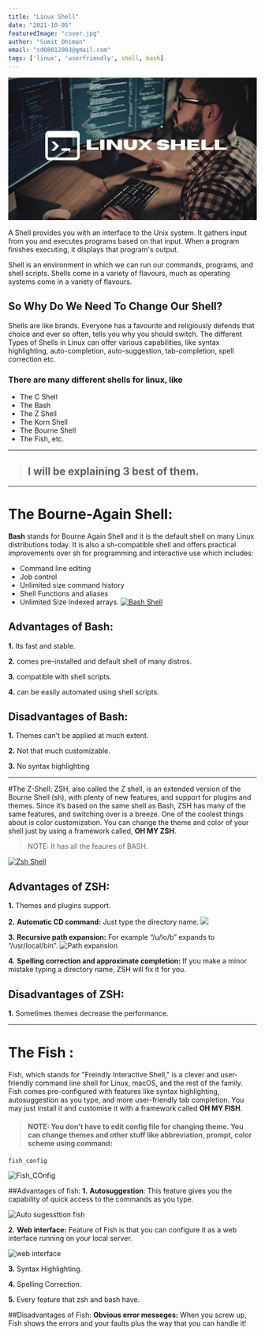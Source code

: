 ```yaml
---
title: "Linux Shell"
date: "2021-10-05"
featuredImage: "cover.jpg"
author: "Sumit Dhiman"
email: "sd08012003@gmail.com"
tags: ['linux', 'userfriendly', shell, bash]
---
```


![image here](cover.jpg)

A Shell provides you with an interface to the Unix system. It gathers input from you and executes programs based on that input. When a program finishes executing, it displays that program's output.

Shell is an environment in which we can run our commands, programs, and shell scripts. Shells come in a variety of flavours, much as operating systems come in a variety of flavours. 
## So  Why Do We Need To Change Our Shell?
Shells are like brands. Everyone has a favourite and religiously defends that choice and ever so often, tells you why you should switch. The different Types of Shells in Linux can offer various capabilities, like syntax highlighting, auto-completion, auto-suggestion, tab-completion, spell correction etc.
 ### There are many different shells for linux, like
 - The C Shell
 - The Bash
 -  The Z Shell
 - The Korn Shell
 - The Bourne Shell
 - The Fish, etc.

------------


 
> ## I will be explaining 3 best of them. 
 

------------


# The Bourne-Again Shell:
**Bash** stands for Bourne Again Shell and it is the default shell on many Linux distributions today. It is also a sh-compatible shell and offers practical improvements over sh for programming and interactive use which includes:
- Command line editing
- Job control
- Unlimited size command history
- Shell Functions and aliases
- Unlimited Size Indexed arrays.
[![Bash Shell ](https://www.cyberciti.biz/media/new/faq/2016/01/Hello-World-Bash-Shell-Script-Program.jpg "Bash Shell ")](http://https://www.cyberciti.biz/media/new/faq/2016/01/Hello-World-Bash-Shell-Script-Program.jpg "Bash Shell ")
 
##   Advantages of Bash:

**1.** Its fast and stable.

**2.** comes pre-installed and default shell of many distros.

**3.** compatible with shell scripts.

**4.** can be easily automated using shell scripts.

## Disadvantages of Bash:

**1.** Themes can't be applied at much extent.

**2.** Not that much customizable.

**3.** No syntax highlighting

------------


#The Z-Shell:
ZSH, also called the Z shell, is an extended version of the Bourne Shell (sh), with plenty of new features, and support for plugins and themes. Since it’s based on the same shell as Bash, ZSH has many of the same features, and switching over is a breeze.
One of the coolest things about is color customization. You can change the theme and color of your shell just by using a framework called, **OH MY ZSH**.

> NOTE: It has all the feaures of BASH.

[![Zsh Shell](https://user-images.githubusercontent.com/49100982/108254744-777cb400-716c-11eb-9407-1463775bbc25.jpg "Zsh Shell")](http://https://user-images.githubusercontent.com/49100982/108254744-777cb400-716c-11eb-9407-1463775bbc25.jpg "Zsh Shell")

## Advantages of ZSH:
**1.** Themes and plugins support.

**2.** **Automatic CD command:** Just type the directory name.
![](https://i.ibb.co/vCnWTvc/Screenshot-from-2021-10-04-14-01-58.png)

**3.** **Recursive path expansion:**  For example “/u/lo/b” expands to “/usr/local/bin”.
![Path expansion](https://i.ibb.co/CVJWHMC/ezgif-com-gif-maker.gif "Path expansion")

**4.** **Spelling correction and approximate completion:** If you make a minor mistake typing a directory name, ZSH will fix it for you.

## Disadvantages of ZSH:
**1.** Sometimes themes decrease the performance.


------------
# The Fish :

Fish, which stands for "Freindly Interactive Shell," is a clever and user-friendly command line shell for Linux, macOS, and the rest of the family.
Fish comes pre-configured with features like syntax highlighting, autosuggestion as you type, and more user-friendly tab completion.
You may just install it and customise it with a framework called **OH MY FISH**. 

> #### NOTE: You don't have to edit config file for changing theme. You can change themes and other stuff like abbreviation, prompt, color scheme using command:
    fish_config
![Fish_COnfig](https://i.ibb.co/WDBVBZV/ezgif-com-gif-maker-1.gif "Fish_COnfig")

##Advantages of fish:
**1.**  **Autosuggestion**: This feature gives you the capability of quick access to the commands as you type.

![Auto sugessttion fish](https://i.ibb.co/Hn2PRdC/Screenshot-from-2021-10-05-20-22-13.png "Auto sugessttion fish")

**2.** **Web interface:**  Feature of Fish is that you can configure it as a web interface running on your local server. 

![web interface](https://i.ibb.co/N2k0Xz6/Screenshot-from-2021-10-05-20-24-57.png "web interface")

**3.**  Syntax Highlighting.

**4.** Spelling Correction.

**5.**  Every feature that zsh and bash have.

##Disadvantages of Fish:
**Obvious error messeges:** When you screw up, Fish shows the errors and your faults plus the way that you can handle it!





 
 
